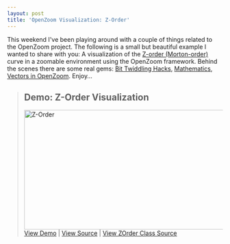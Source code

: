```yaml
---
layout: post
title: 'OpenZoom Visualization: Z-Order'
---
```

This weekend I've been playing around with a couple of things related to the OpenZoom project. The following is a small but beautiful example I wanted to share with you: A visualization of the <a href="http://en.wikipedia.org/wiki/Z-order_(curve)">Z-order (Morton-order)</a> curve in a zoomable environment using the OpenZoom framework. Behind the scenes there are some real gems: <a href="http://code.google.com/p/open-zoom/source/browse/trunk/src/main/flash/org/openzoom/flash/utils/ZOrder.as">Bit Twiddling Hacks</a>, <a href="http://en.wikipedia.org/wiki/Z-order_(curve)">Mathematics</a>, <a href="http://getsatisfaction.com/livelabs/topics/vector_graphics_in_seadragon_also_see_zoomism_com">Vectors in OpenZoom</a>. Enjoy&hellip;

<blockquote class="info">
<h2>Demo: Z-Order Visualization</h2>
<a href="/blog/examples/2009/01/04/z-order-visualization/" title="Z-Order Visualization"><img src="http://farm4.static.flickr.com/3261/3166780093_7b2d2eedf8.jpg" width="500" height="279" alt="Z-Order" /></a>
<a href="/blog/examples/2009/01/04/z-order-visualization/">View Demo</a> | <a href="/blog/examples/2009/01/04/z-order-visualization/source/">View Source</a> | <a href="http://code.google.com/p/open-zoom/source/browse/trunk/src/main/flash/org/openzoom/flash/utils/ZOrder.as">View ZOrder Class Source</a>
</blockquote>
